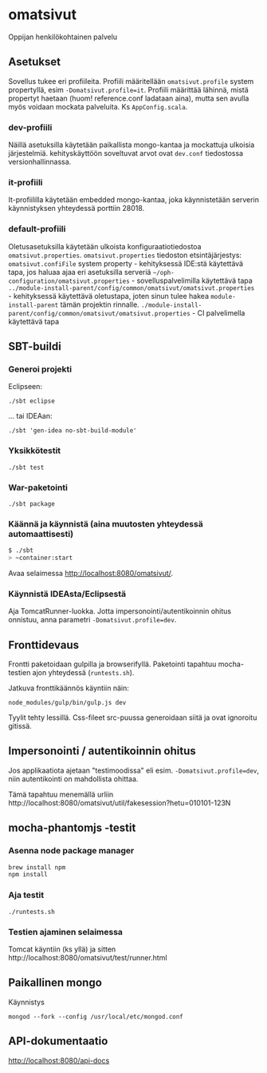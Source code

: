 # omatsivut #

Oppijan henkilökohtainen palvelu

## Asetukset

Sovellus tukee eri profiileita. Profiili määritellään `omatsivut.profile` system propertyllä, esim `-Domatsivut.profile=it`.
Profiili määrittää lähinnä, mistä propertyt haetaan (huom! reference.conf ladataan aina), mutta sen avulla myös
voidaan mockata palveluita. Ks `AppConfig.scala`.

### dev-profiili

Näillä asetuksilla käytetään paikallista mongo-kantaa ja mockattuja ulkoisia järjestelmiä. kehityskäyttöön soveltuvat arvot ovat `dev.conf` tiedostossa versionhallinnassa.

### it-profiili

It-profiililla käytetään embedded mongo-kantaa, joka käynnistetään serverin käynnistyksen yhteydessä porttiin 28018.

### default-profiili

Oletusasetuksilla käytetään ulkoista konfiguraatiotiedostoa `omatsivut.properties`. `omatsivut.properties` tiedoston etsintäjärjestys:
`omatsivut.confiFile` system property  - kehityksessä IDE:stä käytettävä tapa, jos haluaa ajaa eri asetuksilla serveriä
`~/oph-configuration/omatsivut.properties` - sovelluspalvelimilla  käytettävä tapa
`../module-install-parent/config/common/omatsivut/omatsivut.properties` - kehityksessä käytettävä oletustapa, joten sinun tulee hakea `module-install-parent` tämän projektin rinnalle.
`./module-install-parent/config/common/omatsivut/omatsivut.properties` - CI palvelimella käytettävä tapa

## SBT-buildi

### Generoi projekti

Eclipseen:

`./sbt eclipse`

... tai IDEAan:

`./sbt 'gen-idea no-sbt-build-module'`

### Yksikkötestit

`./sbt test`

### War-paketointi

`./sbt package`

### Käännä ja käynnistä (aina muutosten yhteydessä automaattisesti) ##

```sh
$ ./sbt
> ~container:start
```

Avaa selaimessa [http://localhost:8080/omatsivut/](http://localhost:8080/omatsivut/).

### Käynnistä IDEAsta/Eclipsestä

Aja TomcatRunner-luokka. Jotta impersonointi/autentikoinnin ohitus onnistuu, anna parametri `-Domatsivut.profile=dev`.

## Fronttidevaus

Frontti paketoidaan gulpilla ja browserifyllä. Paketointi tapahtuu mocha-testien ajon yhteydessä (`runtests.sh`).

Jatkuva fronttikäännös käyntiin näin:

    node_modules/gulp/bin/gulp.js dev

Tyylit tehty lessillä. Css-fileet src-puussa generoidaan siitä ja ovat ignoroitu gitissä.

## Impersonointi / autentikoinnin ohitus

Jos applikaatiota ajetaan "testimoodissa" eli esim. `-Domatsivut.profile=dev`, niin autentikointi on mahdollista ohittaa.

Tämä tapahtuu menemällä urliin http://localhost:8080/omatsivut/util/fakesession?hetu=010101-123N

## mocha-phantomjs -testit

### Asenna node package manager

```sh
brew install npm
npm install
```

### Aja testit

`./runtests.sh`

### Testien ajaminen selaimessa

Tomcat käyntiin (ks yllä) ja sitten http://localhost:8080/omatsivut/test/runner.html

## Paikallinen mongo

Käynnistys

`mongod --fork --config /usr/local/etc/mongod.conf`

## API-dokumentaatio

[http://localhost:8080/api-docs](http://localhost:8080/api-docs)
